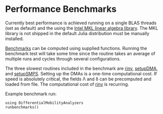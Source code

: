 # Performance Benchmarks

Currently best performance is achieved running on a single BLAS threads (set as default) and the using the [Intel MKL linear algebra library](https://github.com/JuliaComputing/MKL.jl). The MKL library is not shipped in the default Julia distribution must be manually installed.

 [Benchmarks](@ref) can be computed using supplied functions. Running the benchmark test will take some time since the routine takes an average of multiple runs and cycles through several configurations.

The three slowest routines included in the benchmark are [rinv](@ref), [setupDMA](@ref), and [setupSMPS](@ref). Setting up the DMAs is a one-time computational cost. If speed is absolutely critical, the fields Λ and δ can be precomputed and loaded from file. The computational cost of [rinv](@ref) is recurring.

Example benchmark run:

```@example
using DifferentialMobilityAnalyzers
runbenchmarks()
```